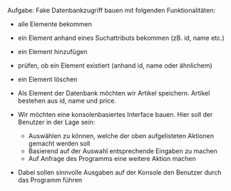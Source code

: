 Aufgabe: Fake Datenbankzugriff bauen mit folgenden Funktionalitäten:

 - alle Elemente bekommen
 - ein Element anhand eines Suchattributs bekommen (zB. id, name etc.)
 - ein Element hinzufügen
 - prüfen, ob ein Element existiert (anhand id, name oder ähnlichem)
 - ein Element löschen
 - Als Element der Datenbank möchten wir Artikel speichern. Artikel bestehen aus id, name und price.
 - Wir möchten eine konsolenbasiertes Interface bauen. Hier soll der Benutzer in der Lage sein:
   - Auswählen zu können, welche der oben aufgelisteten Aktionen gemacht werden soll
   - Basierend auf der Auswahl entsprechende Eingaben zu machen
   - Auf Anfrage des Programms eine weitere Aktion machen

 - Dabei sollen sinnvolle Ausgaben auf der Konsole den Benutzer durch das Programm führen